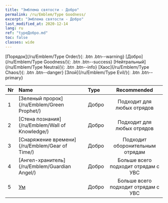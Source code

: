 ```yaml
---
title: "Эмблема святости - Добро"
permalink: /ru/Emblem/Type Goodness/
excerpt: "Эмблема святости - Добро"
last_modified_at: 2020-12-14
lang: ru
ref: "typeДобро.md"
toc: false
classes: wide
---
```


  [Порядок](/ru/Emblem/Type Order/){: .btn .btn--warning}   [Добро](/ru/Emblem/Type Goodness/){: .btn .btn--success}   [Нейтральный](/ru/Emblem/Type Neutral/){: .btn .btn--info}   [Хаос](/ru/Emblem/Type Chaos/){: .btn .btn--danger}   [Злой](/ru/Emblem/Type Evil/){: .btn .btn--primary} 

  |  Nr  |             Name            |    Type    |   Recommended   |
  |:-----|:----------------------------|:-----------|:---------------:|
  | 1 | [Зеленый пророк](/ru/Emblem/Green Prophet/) | Добро | Подходит для любых отрядов | 
  | 2 | [Стена познания](/ru/Emblem/Wall of Knowledge/) | Добро | Подходит для любых отрядов | 
  | 3 | [Снаряжение времени](/ru/Emblem/Gear of Time/) | Добро | Подходит оборонительным отрядам | 
  | 4 | [Ангел-хранитель](/ru/Emblem/Guardian Angel/) | Добро | Больше всего подходит отрядам с УВС | 
  | 5 | [Ум](/ru/Emblem/Witness/) | Добро | Больше всего подходит отрядам с УВС | 

